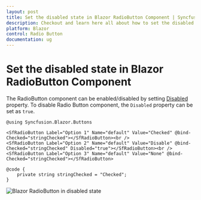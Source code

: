```yaml
---
layout: post
title: Set the disabled state in Blazor RadioButton Component | Syncfusion
description: Checkout and learn here all about how to set the disabled state in Syncfusion Blazor RadioButton component and more.
platform: Blazor
control: Radio Button
documentation: ug
---
```


# Set the disabled state in Blazor RadioButton Component

The RadioButton component can be enabled/disabled by setting [Disabled](https://help.syncfusion.com/cr/blazor/Syncfusion.Blazor.Buttons.SfInputBase-1.html#Syncfusion_Blazor_Buttons_SfInputBase_1_Disabled) property. To disable Radio Button component, the `Disabled` property can be set as `true`.

```cshtml
@using Syncfusion.Blazor.Buttons

<SfRadioButton Label="Option 1" Name="default" Value="Checked" @bind-Checked="stringChecked"></SfRadioButton><br />
<SfRadioButton Label="Option 2" Name="default" Value="Disable" @bind-Checked="stringChecked" Disabled="true"></SfRadioButton><br />
<SfRadioButton Label="Option 3" Name="default" Value="None" @bind-Checked="stringChecked"></SfRadioButton>

@code {
    private string stringChecked = "Checked";
}

```

![Blazor RadioButton in disabled state](./../images/blazor-radiobutton-disable-state.png)